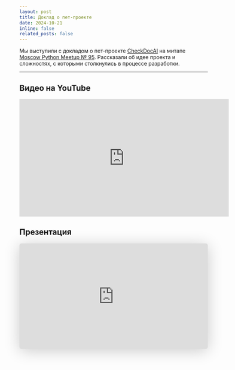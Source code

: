 ```yaml
---
layout: post
title: Доклад о пет-проекте
date: 2024-10-21
inline: false
related_posts: false
---
```


Мы выступили с докладом о пет-проекте [CheckDocAI](/projects/check_doc_ai/) на митапе [Moscow Python Meetup № 95](https://moscowpython.ru/meetup/95/). Рассказали об идее проекта и сложностях, с которыми столкнулись в процессе разработки.

---

## Видео на YouTube

<iframe width="560" height="315" src="https://www.youtube.com/embed/gafaM5zT9L8?si=l0KkFGuhtFV134su" title="YouTube video player" frameborder="0" allow="accelerometer; autoplay; clipboard-write; encrypted-media; gyroscope; picture-in-picture; web-share" referrerpolicy="strict-origin-when-cross-origin" allowfullscreen></iframe>

## Презентация

<iframe class="speakerdeck-iframe" style="border: 0px; background: rgba(0, 0, 0, 0.1) padding-box; margin: 0px; padding: 0px; border-radius: 6px; box-shadow: rgba(0, 0, 0, 0.2) 0px 5px 40px; width: 100%; height: auto; aspect-ratio: 560 / 315;" frameborder="0" src="https://speakerdeck.com/player/30879722fcfc4ab3955e46d0a6a24218" title="Moscow Python Meetup №95. Юлия Сухинина  (АО «ГОЛЬФСТРИМ охранные системы» (МТС), Руководитель по развитию). Разработка ТГ Бота с ИИ модулем для автоматизации процесса контроля качества оформления документов" allowfullscreen="true" data-ratio="1.7777777777777777"></iframe>
